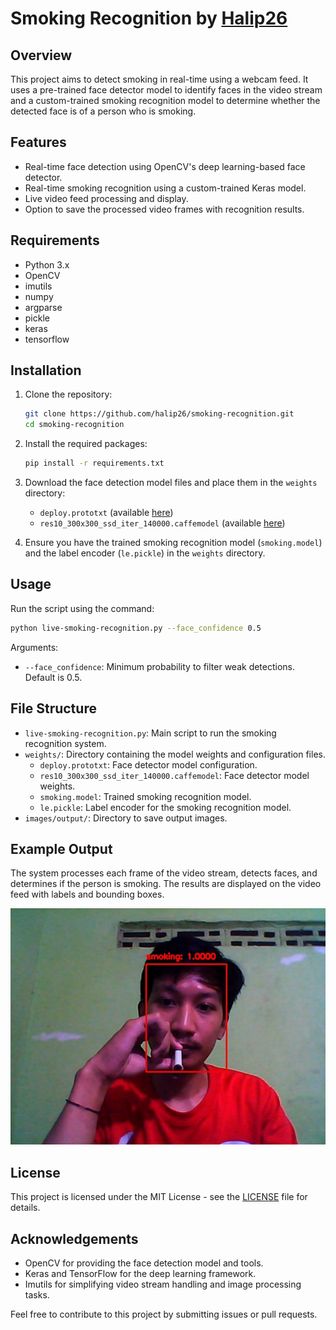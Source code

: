 # Smoking Recognition by [Halip26](https://halip26.github.io/)

## Overview

This project aims to detect smoking in real-time using a webcam feed. It uses a pre-trained face detector model to identify faces in the video stream and a custom-trained smoking recognition model to determine whether the detected face is of a person who is smoking.

## Features

- Real-time face detection using OpenCV's deep learning-based face detector.
- Real-time smoking recognition using a custom-trained Keras model.
- Live video feed processing and display.
- Option to save the processed video frames with recognition results.

## Requirements

- Python 3.x
- OpenCV
- imutils
- numpy
- argparse
- pickle
- keras
- tensorflow

## Installation

1. Clone the repository:

    ```bash
    git clone https://github.com/halip26/smoking-recognition.git
    cd smoking-recognition
    ```

2. Install the required packages:

    ```bash
    pip install -r requirements.txt
    ```

3. Download the face detection model files and place them in the `weights` directory:
    - `deploy.prototxt` (available [here](https://github.com/opencv/opencv/blob/master/samples/dnn/face_detector/deploy.prototxt))
    - `res10_300x300_ssd_iter_140000.caffemodel` (available [here](https://github.com/opencv/opencv/blob/master/samples/dnn/face_detector/res10_300x300_ssd_iter_140000.caffemodel))

4. Ensure you have the trained smoking recognition model (`smoking.model`) and the label encoder (`le.pickle`) in the `weights` directory.

## Usage

Run the script using the command:

```bash
python live-smoking-recognition.py --face_confidence 0.5
```

Arguments:

- `--face_confidence`: Minimum probability to filter weak detections. Default is 0.5.

## File Structure

- `live-smoking-recognition.py`: Main script to run the smoking recognition system.
- `weights/`: Directory containing the model weights and configuration files.
  - `deploy.prototxt`: Face detector model configuration.
  - `res10_300x300_ssd_iter_140000.caffemodel`: Face detector model weights.
  - `smoking.model`: Trained smoking recognition model.
  - `le.pickle`: Label encoder for the smoking recognition model.
- `images/output/`: Directory to save output images.

## Example Output

The system processes each frame of the video stream, detects faces, and determines if the person is smoking. The results are displayed on the video feed with labels and bounding boxes.

![Example Output](images/output/live-recognition-result.jpg)

## License

This project is licensed under the MIT License - see the [LICENSE](LICENSE) file for details.

## Acknowledgements

- OpenCV for providing the face detection model and tools.
- Keras and TensorFlow for the deep learning framework.
- Imutils for simplifying video stream handling and image processing tasks.

Feel free to contribute to this project by submitting issues or pull requests.
